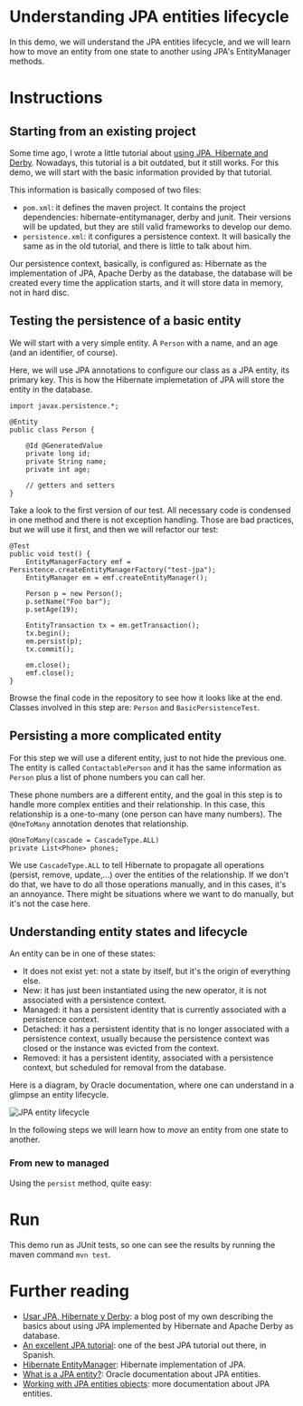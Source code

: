 # Understanding JPA entities lifecycle

In this demo, we will understand the JPA entities lifecycle, and we will
learn how to move an entity from one state to another using JPA's 
EntityManager methods.

# Instructions

## Starting from an existing project

Some time ago, I wrote a little tutorial about 
[using JPA, Hibernate and Derby](http://rchavarria.github.io/blog/2011/05/19/uso-de-jpa-hibernate-y-derby).
Nowadays, this tutorial is a bit outdated, but it still works. For this demo,
we will start with the basic information provided by that tutorial.

This information is basically composed of two files:

- `pom.xml`: it defines the maven project. It contains the project dependencies: 
hibernate-entitymanager, derby and junit. Their versions will be updated, but
they are still valid frameworks to develop our demo.
- `persistence.xml`: it configures a persistence context. It will basically the
same as in the old tutorial, and there is little to talk about him.

Our persistence context, basically, is configured as: Hibernate as the implementation
of JPA, Apache Derby as the database, the database will be created every time
the application starts, and it will store data in memory, not in hard disc.

## Testing the persistence of a basic entity

We will start with a very simple entity. A `Person` with a name, and an age (and
an identifier, of course). 

Here, we will use JPA annotations to configure our class as a JPA entity, its
primary key. This is how the Hibernate implemetation of JPA will store the entity
in the database.

    import javax.persistence.*;

    @Entity
    public class Person {

        @Id @GeneratedValue
        private long id;
        private String name;
        private int age;

        // getters and setters
    }

Take a look to the first version of our test. All necessary code is condensed in
one method and there is not exception handling. Those are bad practices, 
but we will use it first, and then we will refactor our test:

    @Test
    public void test() {
        EntityManagerFactory emf = Persistence.createEntityManagerFactory("test-jpa");
        EntityManager em = emf.createEntityManager();
        
        Person p = new Person();
        p.setName("Foo bar");
        p.setAge(19);
        
        EntityTransaction tx = em.getTransaction();
        tx.begin();
        em.persist(p);
        tx.commit();

        em.close();
        emf.close();
    }

Browse the final code in the repository to see how it looks like at the end. Classes
involved in this step are: `Person` and `BasicPersistenceTest`.

## Persisting a more complicated entity

For this step we will use a diferent entity, just to not hide the previous one. 
The entity is called `ContactablePerson` and it has the same information as 
`Person` plus a list of phone numbers you can call her.

These phone numbers are a different entity, and the goal in this step is to 
handle more complex entities and their relationship. In this case, this
relationship is a one-to-many (one person can have many numbers). The 
`@OneToMany` annotation denotes that relationship.

    @OneToMany(cascade = CascadeType.ALL)
    private List<Phone> phones;

We use `CascadeType.ALL` to tell Hibernate to propagate all operations (persist,
remove, update,...) over the entities of the relationship. If we don't do that,
we have to do all those operations manually, and in this cases, it's 
an annoyance. There might be situations where we want to do manually, but it's
not the case here.

## Understanding entity states and lifecycle

An entity can be in one of these states:

- It does not exist yet: not a state by itself, but it's the origin of everything else.
- New: it has just been instantiated using the new operator, it is not associated with a persistence context.
- Managed: it has a persistent identity that is currently associated with a persistence context.
- Detached: it has a persistent identity that is no longer associated with a persistence context, usually because the persistence context was closed or the instance was evicted from the context.
- Removed: it has a persistent identity, associated with a persistence context, but scheduled for removal from the database.

Here is a diagram, by Oracle documentation, where one can understand in a glimpse
an entity lifecycle. 

![JPA entity lifecycle](http://docs.oracle.com/cd/E16439_01/doc.1013/e13981/img/lifeent30.gif)

In the following steps we will learn how to *move* an entity from one state to another.

### From new to managed

Using the `persist` method, quite easy:



# Run

This demo run as JUnit tests, so one can see the results by running the maven
command `mvn test`. 

# Further reading

- [Usar JPA, Hibernate y Derby](http://rchavarria.github.io/blog/2011/05/19/uso-de-jpa-hibernate-y-derby):
a blog post of my own describing the basics about using JPA implemented by Hibernate 
and Apache Derby as database.
- [An excellent JPA tutorial](http://www.davidmarco.es/blog/entrada.php?id=144): 
one of the best JPA tutorial out there, in Spanish.
- [Hibernate EntityManager](http://docs.jboss.org/hibernate/core/4.0/hem/en-US/html_single): 
Hibernate implementation of JPA. 
- [What is a JPA entity?](http://docs.oracle.com/cd/E16439_01/doc.1013/e13981/undejbs003.htm): 
Oracle documentation about JPA entities. 
- [Working with JPA entities objects](http://www.objectdb.com/java/jpa/persistence/managed): 
more documentation about JPA entities.
